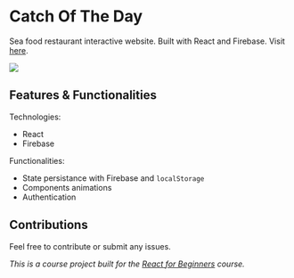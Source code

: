 # Catch Of The Day

Sea food restaurant interactive website. Built with React and Firebase. Visit [here](https://catch-of-the-day-eltc.netlify.com/).

![](https://cl.ly/fda163efae8e/Image%2525202019-02-05%252520at%2525204.58.58%252520PM.png)

## Features & Functionalities

Technologies:

- React
- Firebase

Functionalities:

- State persistance with Firebase and `localStorage`
- Components animations
- Authentication

## Contributions

Feel free to contribute or submit any issues.

_This is a course project built for the [React for Beginners](https://reactforbeginners.com) course._
